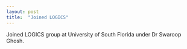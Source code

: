```yaml
---
layout: post
title:  "Joined LOGICS"
---
```

Joined LOGICS group at University of South Florida under Dr Swaroop Ghosh.
